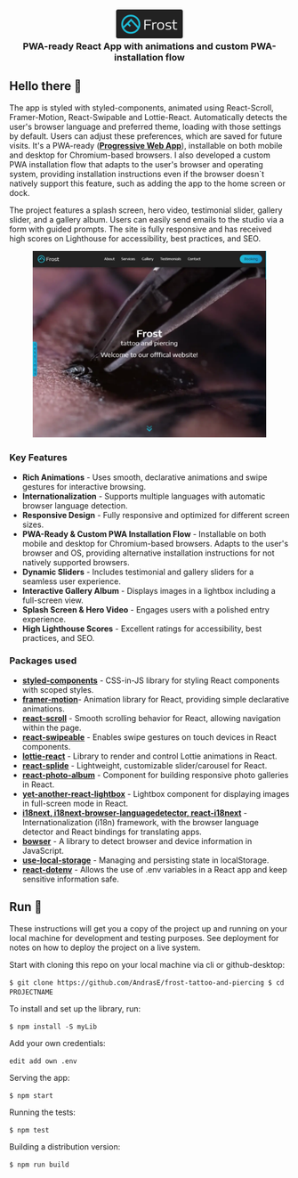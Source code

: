 <h3 align="center">
  <a href="https://frost-tattoo.netlify.app/" target="_blank" rel="noopener noreferrer">
  <img src="https://github.com/AndrasE/raw-readme/blob/519799a8692f17a271240c74a8d8681ae577b82a/logo/frost-readme.png" width="120px">
  </a>
  <br/>
PWA-ready React App with animations and custom PWA-installation flow
</h3>

## Hello there 👋

The app is styled with styled-components, animated using React-Scroll, Framer-Motion, React-Swipable and Lottie-React. Automatically detects the user's browser language and preferred theme, loading with those settings by default. Users can adjust these preferences, which are saved for future visits.
It's a PWA-ready (**[Progressive Web App](https://developer.mozilla.org/en-US/docs/Web/Progressive_web_apps)**), installable on both mobile and desktop for Chromium-based browsers. I also developed a custom PWA installation flow that adapts to the user's browser and operating system, providing installation instructions even if the browser doesn`t natively support this feature, such as adding the app to the home screen or dock.

The project features a splash screen, hero video, testimonial slider, gallery slider, and a gallery album. Users can easily send emails to the studio via a form with guided prompts. The site is fully responsive and has received high scores on Lighthouse for accessibility, best practices, and SEO.

<div align="center">
<img src="https://github.com/AndrasE/raw-readme/blob/f6bf4a96ee46927ededa98bdf70aa7607e76adda/frost.webp" width="420">
</div>

### Key Features

- **Rich Animations** - Uses smooth, declarative animations and swipe gestures for interactive browsing.
- **Internationalization** - Supports multiple languages with automatic browser language detection.
- **Responsive Design** - Fully responsive and optimized for different screen sizes.
- **PWA-Ready & Custom PWA Installation Flow** - Installable on both mobile and desktop for Chromium-based browsers. Adapts to the user's browser and OS, providing alternative installation instructions for not natively supported browsers.
- **Dynamic Sliders** - Includes testimonial and gallery sliders for a seamless user experience.
- **Interactive Gallery Album** - Displays images in a lightbox including a full-screen view.
- **Splash Screen & Hero Video** - Engages users with a polished entry experience.
- **High Lighthouse Scores** - Excellent ratings for accessibility, best practices, and SEO.

### Packages used

- **[styled-components](https://styled-components.com/)** - CSS-in-JS library for styling React components with scoped styles.
- **[framer-motion](https://www.npmjs.com/package/framer-motion)**- Animation library for React, providing simple declarative animations.
- **[react-scroll](https://www.npmjs.com/package/react-scroll)** - Smooth scrolling behavior for React, allowing navigation within the page.
- **[react-swipeable](https://www.npmjs.com/package/react-swipeable)** - Enables swipe gestures on touch devices in React components.
- **[lottie-react](https://www.npmjs.com/package/lottie-react)** - Library to render and control Lottie animations in React.
- **[react-splide](https://splidejs.com/integration/react-splide/)** - Lightweight, customizable slider/carousel for React.
- **[react-photo-album](https://react-photo-album.com/)** - Component for building responsive photo galleries in React. 
- **[yet-another-react-lightbox](https://yet-another-react-lightbox.com/)** - Lightbox component for displaying images in full-screen mode in React.
- **[i18next, i18next-browser-languagedetector, react-i18next](https://www.i18next.com/)** - Internationalization (i18n) framework, with the browser language detector and React bindings for translating apps. 
- **[bowser](https://www.npmjs.com/package/bowser)** - A library to detect browser and device information in JavaScript. 
- **[use-local-storage](https://www.npmjs.com/package/use-local-storage)** - Managing and persisting state in localStorage.
- **[react-dotenv](https://www.npmjs.com/package/react-dotenv)** - Allows the use of .env variables in a React app and keep sensitive information safe.

## Run 🚀

These instructions will get you a copy of the project up and running on your local machine for development and testing purposes. See deployment for notes on how to deploy the project on a live system.

Start with cloning this repo on your local machine via cli or github-desktop:

`
$ git clone https://github.com/AndrasE/frost-tattoo-and-piercing
$ cd PROJECTNAME
`

To install and set up the library, run:

`
$ npm install -S myLib
`

Add your own credentials:

`
edit add own .env
`

Serving the app:

`
$ npm start
`

Running the tests:

`
$ npm test
`

Building a distribution version:

`
$ npm run build
`
